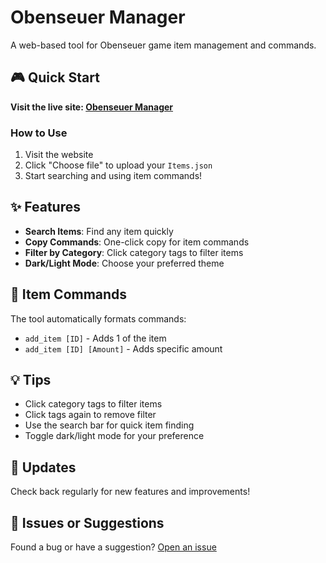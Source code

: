 # Obenseuer Manager

A web-based tool for Obenseuer game item management and commands.

## 🎮 Quick Start

**Visit the live site: [Obenseuer Manager](https://itsnonestop.github.io/obenseuer-manager)**

### How to Use

1. Visit the website
2. Click "Choose file" to upload your `Items.json`
3. Start searching and using item commands!

## ✨ Features

- **Search Items**: Find any item quickly
- **Copy Commands**: One-click copy for item commands
- **Filter by Category**: Click category tags to filter items
- **Dark/Light Mode**: Choose your preferred theme

## 📝 Item Commands
The tool automatically formats commands:
- `add_item [ID]` - Adds 1 of the item
- `add_item [ID] [Amount]` - Adds specific amount

## 💡 Tips
- Click category tags to filter items
- Click tags again to remove filter
- Use the search bar for quick item finding
- Toggle dark/light mode for your preference

## 🔄 Updates
Check back regularly for new features and improvements!

## 🐛 Issues or Suggestions
Found a bug or have a suggestion? [Open an issue](https://github.com/ItsNonestop/obenseuer-manager/issues)
